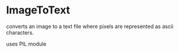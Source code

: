 # ImageToText
converts an image to a text file where pixels are represented as ascii characters.

uses PIL module
